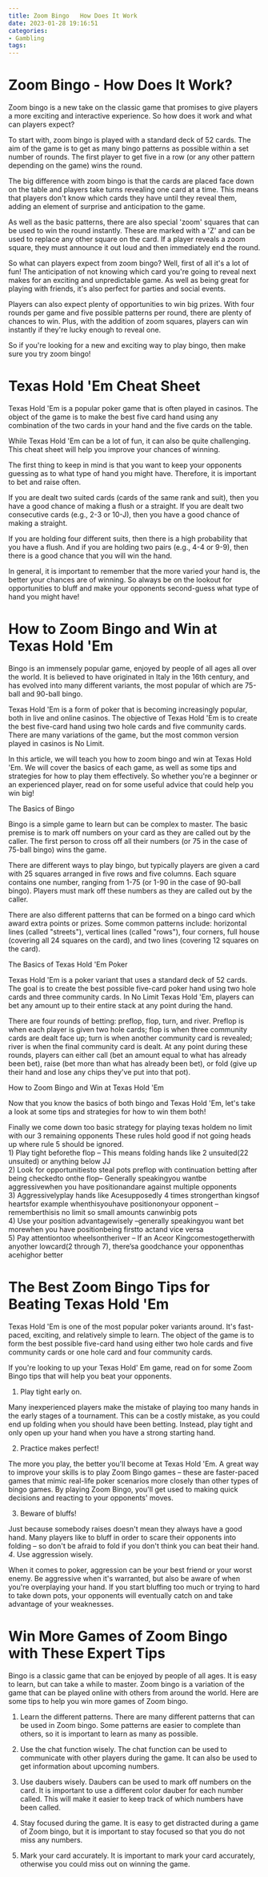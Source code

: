 ```yaml
---
title: Zoom Bingo   How Does It Work 
date: 2023-01-28 19:16:51
categories:
- Gambling
tags:
---
```



#  Zoom Bingo - How Does It Work? 

Zoom bingo is a new take on the classic game that promises to give players a more exciting and interactive experience. So how does it work and what can players expect?

To start with, zoom bingo is played with a standard deck of 52 cards. The aim of the game is to get as many bingo patterns as possible within a set number of rounds. The first player to get five in a row (or any other pattern depending on the game) wins the round.

The big difference with zoom bingo is that the cards are placed face down on the table and players take turns revealing one card at a time. This means that players don't know which cards they have until they reveal them, adding an element of surprise and anticipation to the game. 

As well as the basic patterns, there are also special 'zoom' squares that can be used to win the round instantly. These are marked with a 'Z' and can be used to replace any other square on the card. If a player reveals a zoom square, they must announce it out loud and then immediately end the round.

So what can players expect from zoom bingo? Well, first of all it's a lot of fun! The anticipation of not knowing which card you're going to reveal next makes for an exciting and unpredictable game. As well as being great for playing with friends, it's also perfect for parties and social events. 

Players can also expect plenty of opportunities to win big prizes. With four rounds per game and five possible patterns per round, there are plenty of chances to win. Plus, with the addition of zoom squares, players can win instantly if they're lucky enough to reveal one. 

So if you're looking for a new and exciting way to play bingo, then make sure you try zoom bingo!

#  Texas Hold 'Em Cheat Sheet 

Texas Hold 'Em is a popular poker game that is often played in casinos. The object of the game is to make the best five card hand using any combination of the two cards in your hand and the five cards on the table.

While Texas Hold 'Em can be a lot of fun, it can also be quite challenging. This cheat sheet will help you improve your chances of winning.

The first thing to keep in mind is that you want to keep your opponents guessing as to what type of hand you might have. Therefore, it is important to bet and raise often.

If you are dealt two suited cards (cards of the same rank and suit), then you have a good chance of making a flush or a straight. If you are dealt two consecutive cards (e.g., 2-3 or 10-J), then you have a good chance of making a straight.

If you are holding four different suits, then there is a high probability that you have a flush. And if you are holding two pairs (e.g., 4-4 or 9-9), then there is a good chance that you will win the hand.

In general, it is important to remember that the more varied your hand is, the better your chances are of winning. So always be on the lookout for opportunities to bluff and make your opponents second-guess what type of hand you might have!

#  How to Zoom Bingo and Win at Texas Hold 'Em 

Bingo is an immensely popular game, enjoyed by people of all ages all over the world. It is believed to have originated in Italy in the 16th century, and has evolved into many different variants, the most popular of which are 75-ball and 90-ball bingo.

Texas Hold 'Em is a form of poker that is becoming increasingly popular, both in live and online casinos. The objective of Texas Hold 'Em is to create the best five-card hand using two hole cards and five community cards. There are many variations of the game, but the most common version played in casinos is No Limit.

In this article, we will teach you how to zoom bingo and win at Texas Hold 'Em. We will cover the basics of each game, as well as some tips and strategies for how to play them effectively. So whether you're a beginner or an experienced player, read on for some useful advice that could help you win big!

The Basics of Bingo

Bingo is a simple game to learn but can be complex to master. The basic premise is to mark off numbers on your card as they are called out by the caller. The first person to cross off all their numbers (or 75 in the case of 75-ball bingo) wins the game.

There are different ways to play bingo, but typically players are given a card with 25 squares arranged in five rows and five columns. Each square contains one number, ranging from 1-75 (or 1-90 in the case of 90-ball bingo). Players must mark off these numbers as they are called out by the caller.

There are also different patterns that can be formed on a bingo card which award extra points or prizes. Some common patterns include: horizontal lines (called "streets"), vertical lines (called "rows"), four corners, full house (covering all 24 squares on the card), and two lines (covering 12 squares on the card).

The Basics of Texas Hold 'Em Poker

Texas Hold 'Em is a poker variant that uses a standard deck of 52 cards. The goal is to create the best possible five-card poker hand using two hole cards and three community cards. In No Limit Texas Hold 'Em, players can bet any amount up to their entire stack at any point during the hand.

There are four rounds of betting: preflop, flop, turn, and river. Preflop is when each player is given two hole cards; flop is when three community cards are dealt face up; turn is when another community card is revealed; river is when the final community card is dealt. At any point during these rounds, players can either call (bet an amount equal to what has already been bet), raise (bet more than what has already been bet), or fold (give up their hand and lose any chips they've put into that pot).

How to Zoom Bingo and Win at Texas Hold 'Em

Now that you know the basics of both bingo and Texas Hold 'Em, let's take a look at some tips and strategies for how to win them both!
















 

 

 

  Finally we come down too basic strategy for playing texas holdem no limit with our 3 remaining opponents These rules hold good if not going heads up where rule 5 should be ignored.<br>1) Play tight beforethe flop – This means folding hands like 2 unsuited(22 unsuited) or anything below JJ<br>2) Look for opportunitiesto steal pots preflop with continuation betting after being checkedto onthe flop– Generally speakingyou wantbe aggressivewhen you have positionandare against multiple opponents<br>3) Aggressivelyplay hands like Acesupposedly 4 times strongerthan kingsof heartsfor example whenthisyouhave positiononyour opponent – rememberthisis no limit so small amounts canwinbig pots<br>4) Use your position advantagewisely –generally speakingyou want bet morewhen you have positionbeing firstto actand vice versa<br>5) Pay attentiontoo wheelsontheriver – If an Aceor Kingcomestogetherwith anyother lowcard(2 through 7), there’sa goodchance your opponenthas acehighor better

#  The Best Zoom Bingo Tips for Beating Texas Hold 'Em 

Texas Hold 'Em is one of the most popular poker variants around. It's fast-paced, exciting, and relatively simple to learn. The object of the game is to form the best possible five-card hand using either two hole cards and five community cards or one hole card and four community cards.

If you're looking to up your Texas Hold' Em game, read on for some Zoom Bingo tips that will help you beat your opponents.

1. Play tight early on.

Many inexperienced players make the mistake of playing too many hands in the early stages of a tournament. This can be a costly mistake, as you could end up folding when you should have been betting. Instead, play tight and only open up your hand when you have a strong starting hand.

2. Practice makes perfect!

The more you play, the better you'll become at Texas Hold 'Em. A great way to improve your skills is to play Zoom Bingo games – these are faster-paced games that mimic real-life poker scenarios more closely than other types of bingo games. By playing Zoom Bingo, you'll get used to making quick decisions and reacting to your opponents' moves.

3. Beware of bluffs!

Just because somebody raises doesn't mean they always have a good hand. Many players like to bluff in order to scare their opponents into folding – so don't be afraid to fold if you don't think you can beat their hand.
*4*. Use aggression wisely.

When it comes to poker, aggression can be your best friend or your worst enemy. Be aggressive when it's warranted, but also be aware of when you're overplaying your hand. If you start bluffing too much or trying to hard to take down pots, your opponents will eventually catch on and take advantage of your weaknesses.

#  Win More Games of Zoom Bingo with These Expert Tips

Bingo is a classic game that can be enjoyed by people of all ages. It is easy to learn, but can take a while to master. Zoom bingo is a variation of the game that can be played online with others from around the world. Here are some tips to help you win more games of Zoom bingo.

1. Learn the different patterns. There are many different patterns that can be used in Zoom bingo. Some patterns are easier to complete than others, so it is important to learn as many as possible.

2. Use the chat function wisely. The chat function can be used to communicate with other players during the game. It can also be used to get information about upcoming numbers.

3. Use daubers wisely. Daubers can be used to mark off numbers on the card. It is important to use a different color dauber for each number called. This will make it easier to keep track of which numbers have been called.

4. Stay focused during the game. It is easy to get distracted during a game of Zoom bingo, but it is important to stay focused so that you do not miss any numbers.

5. Mark your card accurately. It is important to mark your card accurately, otherwise you could miss out on winning the game.